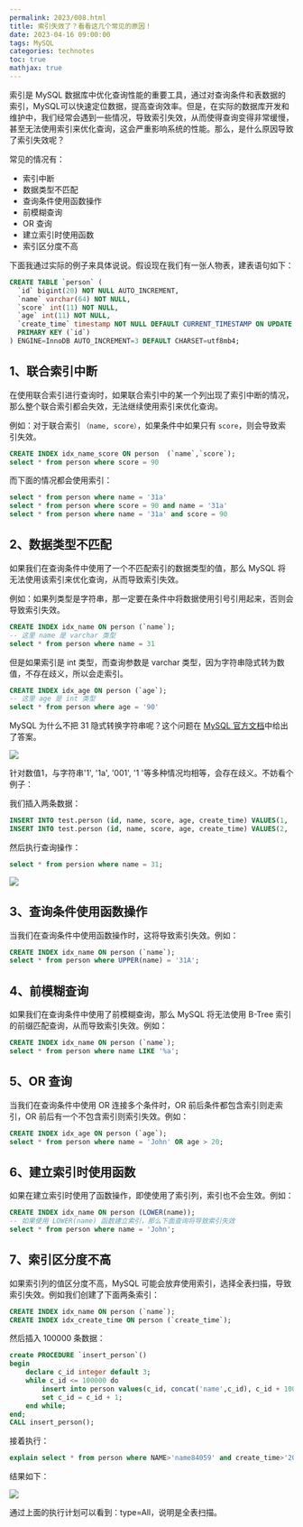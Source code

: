 ```yaml
---
permalink: 2023/008.html
title: 索引失效了？看看这几个常见的原因！
date: 2023-04-16 09:00:00
tags: MySQL
categories: technotes
toc: true
mathjax: true
---
```


索引是 MySQL 数据库中优化查询性能的重要工具，通过对查询条件和表数据的索引，MySQL可以快速定位数据，提高查询效率。但是，在实际的数据库开发和维护中，我们经常会遇到一些情况，导致索引失效，从而使得查询变得非常缓慢，甚至无法使用索引来优化查询，这会严重影响系统的性能。那么，是什么原因导致了索引失效呢？
<!-- more -->
常见的情况有：

- 索引中断
- 数据类型不匹配
- 查询条件使用函数操作
- 前模糊查询
- OR 查询
- 建立索引时使用函数
- 索引区分度不高

下面我通过实际的例子来具体说说。假设现在我们有一张人物表，建表语句如下：

```sql
CREATE TABLE `person` (
  `id` bigint(20) NOT NULL AUTO_INCREMENT,
  `name` varchar(64) NOT NULL,
  `score` int(11) NOT NULL,
  `age` int(11) NOT NULL,
  `create_time` timestamp NOT NULL DEFAULT CURRENT_TIMESTAMP ON UPDATE CURRENT_TIMESTAMP,
  PRIMARY KEY (`id`)
) ENGINE=InnoDB AUTO_INCREMENT=3 DEFAULT CHARSET=utf8mb4;
```

## 1、联合索引中断

在使用联合索引进行查询时，如果联合索引中的某一个列出现了索引中断的情况，那么整个联合索引都会失效，无法继续使用索引来优化查询。

例如：对于联合索引 `（name, score）`，如果条件中如果只有 `score`，则会导致索引失效。

```sql
CREATE INDEX idx_name_score ON person  (`name`,`score`);
select * from person where score = 90
```

而下面的情况都会使用索引：

```sql
select * from person where name = '31a'
select * from person where score = 90 and name = '31a'
select * from person where name = '31a' and score = 90
```

## 2、数据类型不匹配

如果我们在查询条件中使用了一个不匹配索引的数据类型的值，那么 MySQL 将无法使用该索引来优化查询，从而导致索引失效。

例如：如果列类型是字符串，那一定要在条件中将数据使用引号引用起来，否则会导致索引失效。

```sql
CREATE INDEX idx_name ON person (`name`);
-- 这里 name 是 varchar 类型
select * from person where name = 31
```

但是如果索引是 int 类型，而查询参数是 varchar 类型，因为字符串隐式转为数值，不存在歧义，所以会走索引。

```sql
CREATE INDEX idx_age ON person (`age`);
-- 这里 age 是 int 类型
select * from person where age = '90'
```

MySQL 为什么不把 31 隐式转换字符串呢？这个问题在 [MySQL 官方文档](https://dev.mysql.com/doc/refman/8.0/en/type-conversion.html)中给出了答案。

![](https://technotes.oss-cn-shenzhen.aliyuncs.com/2023/image-20230415155250489.png)

针对数值1，与字符串'1', '1a', '001', '1  '等多种情况均相等，会存在歧义。不妨看个例子：

我们插入两条数据：

```sql
INSERT INTO test.person (id, name, score, age, create_time) VALUES(1, '00031', 90, 18, '2023-04-15 16:29:39');
INSERT INTO test.person (id, name, score, age, create_time) VALUES(2, '31a', 96, 19, '2023-04-15 16:29:39');
```

然后执行查询操作：

```sql
select * from persion where name = 31;
```

![](https://technotes.oss-cn-shenzhen.aliyuncs.com/2023/image-20230415163005970.png)

## 3、查询条件使用函数操作

当我们在查询条件中使用函数操作时，这将导致索引失效。例如：

```sql
CREATE INDEX idx_name ON person (`name`);
select * from person where UPPER(name) = '31A';
```

## 4、前模糊查询

如果我们在查询条件中使用了前模糊查询，那么 MySQL 将无法使用 B-Tree 索引的前缀匹配查询，从而导致索引失效。例如：

```sql
CREATE INDEX idx_name ON person (`name`);
select * from person where name LIKE '%a';
```

## 5、OR 查询

当我们在查询条件中使用 OR 连接多个条件时，OR 前后条件都包含索引则走索引，OR 前后有一个不包含索引则索引失效。例如：

```sql
CREATE INDEX idx_age ON person (`age`);
select * from person where name = 'John' OR age > 20;
```

## 6、建立索引时使用函数

如果在建立索引时使用了函数操作，即使使用了索引列，索引也不会生效。例如：

```sql
CREATE INDEX idx_name ON person (LOWER(name));
-- 如果使用 LOWER(name) 函数建立索引，那么下面查询将导致索引失效
select * from person where name = 'John';
```

## 7、索引区分度不高

如果索引列的值区分度不高，MySQL 可能会放弃使用索引，选择全表扫描，导致索引失效。例如我们创建了下面两条索引：

```sql
CREATE INDEX idx_name ON person (`name`);
CREATE INDEX idx_create_time ON person (`create_time`);
```

然后插入 100000 条数据：

```sql
create PROCEDURE `insert_person`()
begin
    declare c_id integer default 3;
    while c_id <= 100000 do
	    insert into person values(c_id, concat('name',c_id), c_id + 100, c_id + 10, date_sub(NOW(), interval c_id second));
	    set c_id = c_id + 1;
    end while;
end;
CALL insert_person();
```

接着执行：

```sql
explain select * from person where NAME>'name84059' and create_time>'2023-04-15 13:00:00'
```

结果如下：

![](https://technotes.oss-cn-shenzhen.aliyuncs.com/2023/image-20230415170116366.png)

通过上面的执行计划可以看到：type=All，说明是全表扫描。

